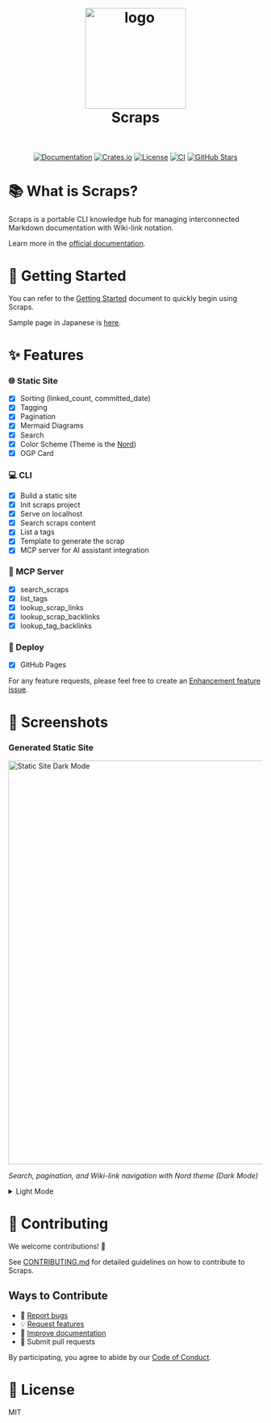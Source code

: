 <h1 align="center">
  <br>
  <img src="https://github.com/boykush/scraps/blob/main/assets/logo_opacity.png?raw=true" alt="logo" width="200">
  <br>
  Scraps
  <br>
  <br>
</h1>

<p align="center">
<a href="https://boykush.github.io/scraps/"><img alt="Documentation" src="https://img.shields.io/badge/docs-latest-blue?style=flat-square"></a>
<a href="https://crates.io/crates/scraps"><img alt="Crates.io" src="https://img.shields.io/crates/v/scraps?style=flat-square"></a>
<a href="https://github.com/boykush/scraps/blob/main/LICENSE.md"><img alt="License" src="https://img.shields.io/badge/license-MIT-blue?style=flat-square"></a>
<a href="https://github.com/boykush/scraps/actions/workflows/cargo-test-and-lint.yml"><img alt="CI" src="https://img.shields.io/github/actions/workflow/status/boykush/scraps/cargo-test-and-lint.yml?branch=main&style=flat-square"></a>
<a href="https://github.com/boykush/scraps"><img alt="GitHub Stars" src="https://img.shields.io/github/stars/boykush/scraps?style=social"></a>
</p>

# 📚 What is Scraps?

Scraps is a portable CLI knowledge hub for managing interconnected Markdown documentation with Wiki-link notation.

Learn more in the [official documentation](https://boykush.github.io/scraps/).

# 🚀 Getting Started

You can refer to the [Getting Started](https://boykush.github.io/scraps/scraps/getting-started.html) document to quickly begin using Scraps.

Sample page in Japanese is [here](https://boykush.github.io/wiki/).

# ✨ Features

### 🌐 Static Site
- [x] Sorting (linked_count, committed_date)
- [x] Tagging
- [x] Pagination
- [x] Mermaid Diagrams
- [x] Search
- [x] Color Scheme (Theme is the [Nord](https://www.nordtheme.com/))
- [x] OGP Card
### 💻 CLI
- [x] Build a static site
- [x] Init scraps project
- [x] Serve on localhost
- [x] Search scraps content
- [x] List a tags
- [x] Template to generate the scrap
- [x] MCP server for AI assistant integration
### 🤖 MCP Server
- [x] search_scraps
- [x] list_tags
- [x] lookup_scrap_links
- [x] lookup_scrap_backlinks
- [x] lookup_tag_backlinks
### 🚢 Deploy
- [x] GitHub Pages

For any feature requests, please feel free to create an [Enhancement feature issue](https://github.com/boykush/scraps/issues/new?assignees=&labels=enhancement&projects=&template=enhancement-feature-template.md&title=).

# 📸 Screenshots

### Generated Static Site
<img src="https://github.com/boykush/scraps/blob/main/assets/dark_mode.png?raw=true" alt="Static Site Dark Mode" width="800">

*Search, pagination, and Wiki-link navigation with Nord theme (Dark Mode)*

<details>
<summary>Light Mode</summary>
<img src="https://github.com/boykush/scraps/blob/main/assets/light_mode.png?raw=true" alt="Static Site Light Mode" width="800">
</details>

# 🤝 Contributing

We welcome contributions! 🎉

See [CONTRIBUTING.md](CONTRIBUTING.md) for detailed guidelines on how to contribute to Scraps.

## Ways to Contribute

- 🐛 [Report bugs](https://github.com/boykush/scraps/issues/new?template=bug-report-template.md)
- 💡 [Request features](https://github.com/boykush/scraps/issues/new?template=enhancement-feature-template.md)
- 📖 [Improve documentation](https://github.com/boykush/scraps/tree/main/docs)
- 🔧 Submit pull requests

By participating, you agree to abide by our [Code of Conduct](CODE_OF_CONDUCT.md).

# 📄 License

MIT

